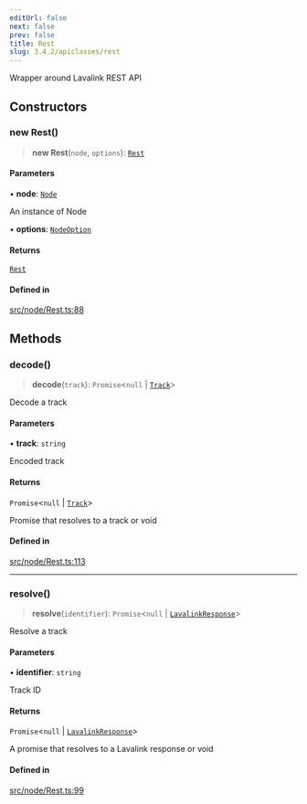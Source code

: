 ```yaml
---
editUrl: false
next: false
prev: false
title: Rest
slug: 3.4.2/apiclasses/rest
---
```


Wrapper around Lavalink REST API

## Constructors

### new Rest()

> **new Rest**(`node`, `options`): [`Rest`](/3.4.2/api/classes/rest/)

#### Parameters

• **node**: [`Node`](/3.4.2/api/classes/node/)

An instance of Node

• **options**: [`NodeOption`](/3.4.2/api/interfaces/nodeoption/)

#### Returns

[`Rest`](/3.4.2/api/classes/rest/)

#### Defined in

[src/node/Rest.ts:88](https://github.com/shipgirlproject/shoukaku/blob/e7d94081cabbda7327dc04e467a45fcda49c24f2/src/node/Rest.ts#L88)

## Methods

### decode()

> **decode**(`track`): `Promise`\<`null` | [`Track`](/3.4.2/api/interfaces/track/)>

Decode a track

#### Parameters

• **track**: `string`

Encoded track

#### Returns

`Promise`\<`null` | [`Track`](/3.4.2/api/interfaces/track/)>

Promise that resolves to a track or void

#### Defined in

[src/node/Rest.ts:113](https://github.com/shipgirlproject/shoukaku/blob/e7d94081cabbda7327dc04e467a45fcda49c24f2/src/node/Rest.ts#L113)

***

### resolve()

> **resolve**(`identifier`): `Promise`\<`null` | [`LavalinkResponse`](/3.4.2/api/interfaces/lavalinkresponse/)>

Resolve a track

#### Parameters

• **identifier**: `string`

Track ID

#### Returns

`Promise`\<`null` | [`LavalinkResponse`](/3.4.2/api/interfaces/lavalinkresponse/)>

A promise that resolves to a Lavalink response or void

#### Defined in

[src/node/Rest.ts:99](https://github.com/shipgirlproject/shoukaku/blob/e7d94081cabbda7327dc04e467a45fcda49c24f2/src/node/Rest.ts#L99)
